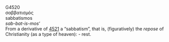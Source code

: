 <body>
  <p>G4520<br>  σαββατισμός  <br> sabbatismos  <br><i>sab-bat-is-mos‘ </i><br>From a derivative of <a href="g4521.htm">4521</a>  a “sabbatism”, that is, (figuratively) the <i>repose</i> of Christianity (as a type of heaven): - rest.<br></p>
 </body>